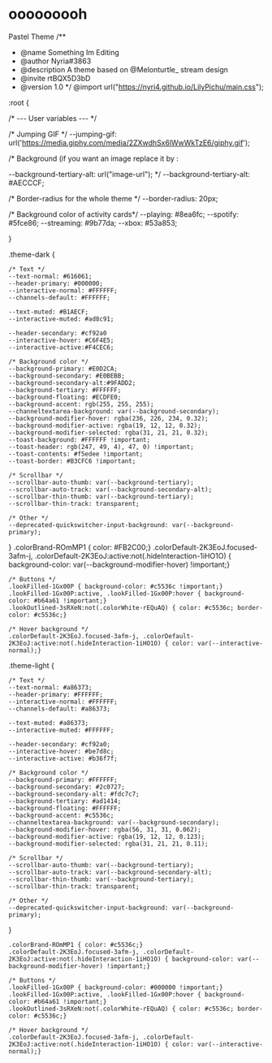 # ooooooooh
Pastel Theme
/**
* @name Something Im Editing
* @author Nyria#3863
* @description A theme based on @Melonturtle_ stream design
* @invite rtBQX5D3bD
* @version 1.0
*/
@import url("https://nyri4.github.io/LilyPichu/main.css");

:root {

/* --- User variables --- */

/* Jumping GIF */
--jumping-gif: url('https://media.giphy.com/media/2ZXwdhSx6lWwWkTzE6/giphy.gif');

/* Background (if you want an image replace it by : 

--background-tertiary-alt: url("image-url"); */
--background-tertiary-alt:
#AECCCF;

/* Border-radius for the whole theme */
--border-radius: 20px;

/* Background color of activity cards*/
--playing: #8ea6fc;
--spotify: #5fce86;
--streaming: #9b77da;
--xbox: #53a853;

}

.theme-dark {

    /* Text */
    --text-normal: #616061;
    --header-primary: #000000;
    --interactive-normal: #FFFFFF;
    --channels-default: #FFFFFF;

    --text-muted: #B1AECF;
    --interactive-muted: #ad8c91;

    --header-secondary: #cf92a0
    --interactive-hover: #C6F4E5;
    --interactive-active:#F4CEC6;

    /* Background color */
    --background-primary: #E0D2CA;
    --background-secondary: #E0BEBB;
    --background-secondary-alt:#9FADD2;
    --background-tertiary: #FFFFFF;
    --background-floating: #ECDFE0;
    --background-accent: rgb(255, 255, 255);
    --channeltextarea-background: var(--background-secondary);
    --background-modifier-hover: rgba(236, 226, 234, 0.32);
    --background-modifier-active: rgba(19, 12, 12, 0.32);
    --background-modifier-selected: rgba(31, 21, 21, 0.32);
    --toast-background: #FFFFFF !important;
    --toast-header: rgb(247, 49, 4), 47, 0) !important;
    --toast-contents: #f5edee !important;
    --toast-border: #B3CFC6 !important;

    /* Scrollbar */
    --scrollbar-auto-thumb: var(--background-tertiary);
    --scrollbar-auto-track: var(--background-secondary-alt);
    --scrollbar-thin-thumb: var(--background-tertiary);
    --scrollbar-thin-track: transparent;

    /* Other */
    --deprecated-quickswitcher-input-background: var(--background-primary);
}
    .colorBrand-ROmMP1 { color: #FB2C00;}
    .colorDefault-2K3EoJ.focused-3afm-j, .colorDefault-2K3EoJ:active:not(.hideInteraction-1iHO1O) { background-color: var(--background-modifier-hover) !important;}

    /* Buttons */
    .lookFilled-1Gx00P { background-color: #c5536c !important;}
    .lookFilled-1Gx00P:active, .lookFilled-1Gx00P:hover { background-color: #b64a61 !important;}
    .lookOutlined-3sRXeN:not(.colorWhite-rEQuAQ) { color: #c5536c; border-color: #c5536c;}

    /* Hover background */
    .colorDefault-2K3EoJ.focused-3afm-j, .colorDefault-2K3EoJ:active:not(.hideInteraction-1iHO1O) { color: var(--interactive-normal);}

.theme-light {

    /* Text */
    --text-normal: #a86373;
    --header-primary: #FFFFFF;
    --interactive-normal: #FFFFFF;
    --channels-default: #a86373;

    --text-muted: #a86373;
    --interactive-muted: #FFFFFF;

    --header-secondary: #cf92a0;
    --interactive-hover: #be7d8c;
    --interactive-active: #b36f7f;

    /* Background color */
    --background-primary: #FFFFFF;
    --background-secondary: #2c0727;
    --background-secondary-alt: #fdc7c7;
    --background-tertiary: #ad1414;
    --background-floating: #FFFFFF;
    --background-accent: #c5536c;
    --channeltextarea-background: var(--background-secondary);
    --background-modifier-hover: rgba(56, 31, 31, 0.062);
    --background-modifier-active: rgba(19, 12, 12, 0.123);
    --background-modifier-selected: rgba(31, 21, 21, 0.11);

    /* Scrollbar */
    --scrollbar-auto-thumb: var(--background-tertiary);
    --scrollbar-auto-track: var(--background-secondary-alt);
    --scrollbar-thin-thumb: var(--background-tertiary);
    --scrollbar-thin-track: transparent;

    /* Other */
    --deprecated-quickswitcher-input-background: var(--background-primary);
}

    .colorBrand-ROmMP1 { color: #c5536c;}
    .colorDefault-2K3EoJ.focused-3afm-j, .colorDefault-2K3EoJ:active:not(.hideInteraction-1iHO1O) { background-color: var(--background-modifier-hover) !important;}

    /* Buttons */
    .lookFilled-1Gx00P { background-color: #000000 !important;}
    .lookFilled-1Gx00P:active, .lookFilled-1Gx00P:hover { background-color: #b64a61 !important;}
    .lookOutlined-3sRXeN:not(.colorWhite-rEQuAQ) { color: #c5536c; border-color: #c5536c;}

    /* Hover background */
    .colorDefault-2K3EoJ.focused-3afm-j, .colorDefault-2K3EoJ:active:not(.hideInteraction-1iHO1O) { color: var(--interactive-normal);}
